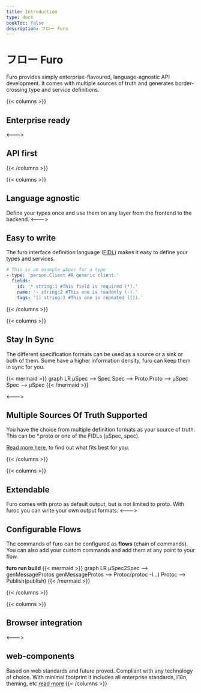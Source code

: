 ```yaml
---
title: Introduction
type: docs
bookToc: false
description: フロー Furo
---
```


# フロー Furo
Furo provides simply enterprise-flavoured, language-agnostic API development.
It comes with multiple sources of truth and generates border-crossing type and service definitions.

{{< columns >}}
## Enterprise ready
<--->
## API first
{{< /columns >}}

{{< columns >}}
## Language agnostic
Define your types once and use them on any layer from the frontend to the backend.
<--->
## Easy to write
The furo interface definition language ([FIDL](https://fidl.furo.pro)) makes it easy to define your types and services.

```yaml
# This is am example µSpec for a type
- type: 'person.Client #A generic client.'
  fields:
    id: '* string:1 #This field is required (*).'
    name: '- string:2 #This one is readonly (-).'
    tags: '[] string:3 #This one is repeated ([]).'
```
{{< /columns >}}


{{< columns >}}
## Stay In Sync

The different specification formats can be used as a source or a sink or both of them. Some have a higher information 
density, furo can keep them in sync for you.

{{< mermaid >}}
graph LR
µSpec --> Spec
Spec --> Proto
Proto --> µSpec
Spec --> µSpec
{{< /mermaid >}}


<--->

## Multiple Sources Of Truth Supported
You have the choice from multiple definition formats as your source of truth.
This can be *.proto or one of the FIDLs (µSpec, spec). 

[Read more here](/docs/sourceoftruth/), to find out what fits best for you.

{{< /columns >}}

{{< columns >}}
## Extendable
Furo comes with proto as default output, but is not limited to proto. With furoc you can write your own output formats.
<--->
## Configurable Flows
The commands of furo can be configured as **flows** (chain of commands). You can also add your custom commands and 
add them at any point to your flow. 

**furo run build**
{{< mermaid >}}
graph LR
µSpec2Spec --> genMessageProtos
genMessageProtos --> Protoc(protoc -I...)
Protoc --> Publish(publish)
{{< /mermaid >}}

{{< /columns >}}


{{< columns >}}
## Browser integration
<--->
## web-components
Based on web standards and future proved. Compliant with any technology of choice. With minimal footprint it includes all enterprise standards, i18n, theming, etc
[read more](/docs/web-components/)
{{< /columns >}}
